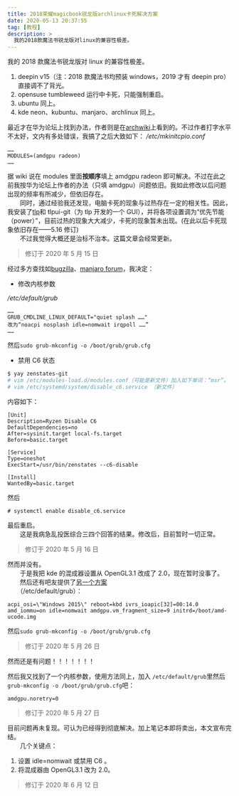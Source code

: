 ```yaml
---
title: 2018荣耀magicbook锐龙版archlinux卡死解决方案
date: 2020-05-13 20:37:55
tag: [教程]
description: >
  我的2018款魔法书锐龙版对linux的兼容性极差。
---
```


我的 2018 款魔法书锐龙版对 linux 的兼容性极差。

<!--more-->

1. deepin v15（注：2018 款魔法书均预装 windows，2019 才有 deepin pro）直接调不了背光。
2. opensuse tumbleweed 运行中卡死，只能强制重启。
3. ubuntu 同上。
4. kde neon、kubuntu、manjaro、archlinux 同上。

最近才在华为论坛上找到办法，作者则是在[archwiki](<https://wiki.archlinux.org/index.php/AMDGPU#Enable_Southern_Islands_(SI)_and_Sea_Islands_(CIK)_support>)上看到的。不过作者打字水平不太好，文内有多处错误，我搞了之后大致如下：
_/etc/mkinitcpio.conf_

```
……
MODULES=(amdgpu radeon)
……
```

据 wiki 说在 modules 里面**按顺序**填上 amdgpu radeon 即可解决。不过在此之前我按华为论坛上作者的办法（只填 amdgpu）问题依旧。我如此修改以后问题出现的频率有所减少，但依旧存在。  
　　同时，通过经验我还发现，电脑卡死的现象与过热存在一定的相关性。因此，我安装了[tlp](<https://wiki.archlinux.org/index.php/TLP_(%E7%AE%80%E4%BD%93%E4%B8%AD%E6%96%87)>)和 tlpui-git（为 tlp 开发的一个 GUI），并将各项设置调为“优先节能（power）”，目前过热的现象大大减少，卡死的现象暂未出现。(在此以后卡死现象依旧存在——5.16 修订)  
　　不过我觉得大概还是治标不治本。这篇文章会经常更新。

> 修订于 2020 年 5 月 15 日

经过多方查找如[bugzilla](https://bugzilla.redhat.com/show_bug.cgi?id=1562530#c66)、[manjaro forum](https://forum.manjaro.org/t/amd-ryzen-problems-and-fixes/55533)，我决定：

- 修改内核参数

_/etc/default/grub_

```
……
GRUB_CMDLINE_LINUX_DEFAULT="quiet splash ……"
改为“noacpi nosplash idle=nomwait irqpoll ……”
……
```

然后`sudo grub-mkconfig -o /boot/grub/grub.cfg`

- 禁用 C6 状态

```bash
$ yay zenstates-git
# vim /etc/modules-load.d/modules.conf（可能是新文件）加入如下单词：“msr”。
# vim /etc/systemd/system/disable_c6.service （新文件）
```

内容如下：

```
[Unit]
Description=Ryzen Disable C6
DefaultDependencies=no
After=sysinit.target local-fs.target
Before=basic.target

[Service]
Type=oneshot
ExecStart=/usr/bin/zenstates --c6-disable

[Install]
WantedBy=basic.target

```

然后

```
# systemctl enable disable_c6.service
```

最后重启。  
　　这是我病急乱投医综合三四个回答的结果。修改后，目前暂时一切正常。

> 修订于 2020 年 5 月 16 日

然而并没有。  
　　于是我把 kde 的混成器设置从 OpenGL3.1 改成了 2.0，现在暂时没事了。  
　　然后还有吧友提供了[另一个方案](https://tieba.baidu.com/p/6686363600)  
　　（/etc/default/grub）：

```
acpi_osi=\"Windows 2015\" reboot=kbd ivrs_ioapic[32]=00:14.0 amd_iommu=on idle=nomwait amdgpu.vm_fragment_size=9 initrd=/boot/amd-ucode.img
```

然后`sudo grub-mkconfig -o /boot/grub/grub.cfg`

> 修订于 2020 年 5 月 26 日

然而还是有问题！！！！！！！

然后我又找到了一个内核参数，使用方法同上，加入 `/etc/default/grub`里然后 `grub-mkconfig -o /boot/grub/grub.cfg`吧：

`amdgpu.noretry=0`

> 修订于 2020 年 5 月 27 日

目前问题再未复现。可认为已经得到彻底解决。加上笔记本即将卖出，本文宣布完结。  
　　几个关键点：

1. 设置 idle=nomwait 或禁用 C6 。
2. 将混成器由 OpenGL3.1 改为 2.0。

> 修订于 2020 年 6 月 12 日

